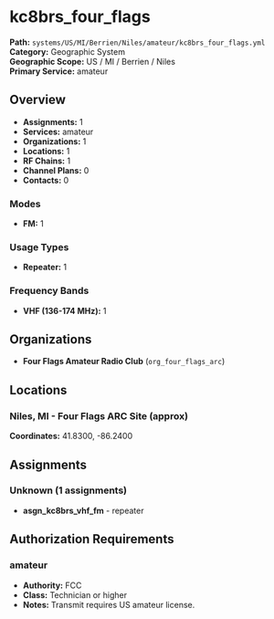 # kc8brs_four_flags

**Path:** `systems/US/MI/Berrien/Niles/amateur/kc8brs_four_flags.yml`  
**Category:** Geographic System  
**Geographic Scope:** US / MI / Berrien / Niles  
**Primary Service:** amateur  

## Overview

- **Assignments:** 1
- **Services:** amateur
- **Organizations:** 1
- **Locations:** 1
- **RF Chains:** 1
- **Channel Plans:** 0
- **Contacts:** 0

### Modes
- **FM:** 1

### Usage Types
- **Repeater:** 1

### Frequency Bands
- **VHF (136-174 MHz):** 1

## Organizations

- **Four Flags Amateur Radio Club** (`org_four_flags_arc`)

## Locations

### Niles, MI - Four Flags ARC Site (approx)
**Coordinates:** 41.8300, -86.2400

## Assignments

### Unknown (1 assignments)

- **asgn_kc8brs_vhf_fm** - repeater

## Authorization Requirements

### amateur
- **Authority:** FCC
- **Class:** Technician or higher
- **Notes:** Transmit requires US amateur license.
